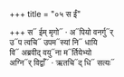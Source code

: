 +++
title = "०५ स ईं"

+++
स᳓ ईम् मृगो᳓ · अ᳓पियो वनर्गु᳓र्  
उ᳓प त्वचि᳓ उपम᳓स्यां नि᳓ धायि  
वि᳓ अब्रवीद् वयु᳓ना म᳓र्तियेभ्यो  
अग्नि᳓र् विद्वाँ᳓ · ऋतचि᳓द् धि᳓ सत्यः᳓